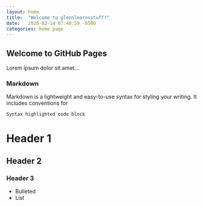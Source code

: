 ```yaml
---
layout: home
title:  "Welcome to glennlearnsstuff!"
date:   2020-02-14 07:40:59 -0500
categories: home page
---
```


## Welcome to GitHub Pages

Lorem ipsum dolor sit amet...

### Markdown

Markdown is a lightweight and easy-to-use syntax for styling your writing. It includes conventions for

```markdown
Syntax highlighted code block
```

# Header 1
## Header 2
### Header 3

- Bulleted
- List
